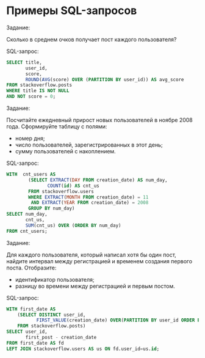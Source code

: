 # Примеры SQL-запросов


Задание:

Сколько в среднем очков получает пост каждого пользователя?

SQL-запрос:
``` sql
SELECT title,
       user_id,
       score,
       ROUND(AVG(score) OVER (PARTITION BY user_id)) AS avg_score
FROM stackoverflow.posts
WHERE title IS NOT NULL 
AND NOT score = 0;
```

Задание:

Посчитайте ежедневный прирост новых пользователей в ноябре 2008 года. Сформируйте таблицу с полями:
- номер дня;
- число пользователей, зарегистрированных в этот день;
- сумму пользователей с накоплением.

SQL-запрос:
``` sql
WITH  cnt_users AS
        (SELECT EXTRACT(DAY FROM creation_date) AS num_day,
               COUNT(id) AS cnt_us
        FROM stackoverflow.users
        WHERE EXTRACT(MONTH FROM creation_date) = 11 
         AND EXTRACT(YEAR FROM creation_date) = 2008
        GROUP BY num_day)
SELECT num_day,
       cnt_us,
       SUM(cnt_us) OVER (ORDER BY num_day)
FROM cnt_users;       
```
    
Задание:

Для каждого пользователя, который написал хотя бы один пост, найдите интервал между регистрацией и временем создания первого поста. Отобразите:
- идентификатор пользователя;
- разницу во времени между регистрацией и первым постом.

SQL-запрос:
```sql
WITH first_date AS
    (SELECT DISTINCT user_id,
           FIRST_VALUE(creation_date) OVER(PARTITION BY user_id ORDER BY creation_date) AS first_post
    FROM stackoverflow.posts)
SELECT user_id,
       first_post - creation_date
FROM first_date AS fd 
LEFT JOIN stackoverflow.users AS us ON fd.user_id=us.id;
```